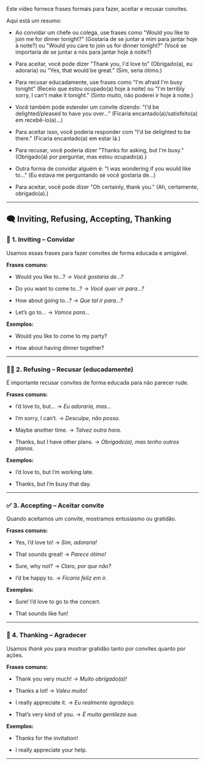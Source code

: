 
Este vídeo fornece frases formais para fazer, aceitar e recusar convites.

Aqui está um resumo:

- Ao convidar um chefe ou colega, use frases como "Would you like to join me for dinner tonight?" (Gostaria de se juntar a mim para jantar hoje à noite?) ou "Would you care to join us for dinner tonight?" (Você se importaria de se juntar a nós para jantar hoje à noite?)
    
- Para aceitar, você pode dizer "Thank you, I'd love to" (Obrigado(a), eu adoraria) ou "Yes, that would be great." (Sim, seria ótimo.)
    
- Para recusar educadamente, use frases como "I'm afraid I'm busy tonight" (Receio que estou ocupado(a) hoje à noite) ou "I'm terribly sorry, I can't make it tonight." (Sinto muito, não poderei ir hoje à noite.)
    
- Você também pode estender um convite dizendo: "I'd be delighted/pleased to have you over..." (Ficaria encantado(a)/satisfeito(a) em recebê-lo(a)...)
    
- Para aceitar isso, você poderia responder com "I'd be delighted to be there." (Ficaria encantado(a) em estar lá.)
    
- Para recusar, você poderia dizer "Thanks for asking, but I'm busy." (Obrigado(a) por perguntar, mas estou ocupado(a).)
    
- Outra forma de convidar alguém é: "I was wondering if you would like to..." (Eu estava me perguntando se você gostaria de...)
    
- Para aceitar, você pode dizer "Oh certainly, thank you." (Ah, certamente, obrigado(a).)

---

## 🗨️ **Inviting, Refusing, Accepting, Thanking**

### 🎉 1. **Inviting – Convidar**

Usamos essas frases para fazer convites de forma educada e amigável.

**Frases comuns:**

- Would you like to…? → _Você gostaria de…?_
    
- Do you want to come to…? → _Você quer vir para…?_
    
- How about going to…? → _Que tal ir para…?_
    
- Let’s go to… → _Vamos para…_
    

**Exemplos:**

- Would you like to come to my party?
    
- How about having dinner together?
    

---

### 🙅‍♂️ 2. **Refusing – Recusar (educadamente)**

É importante recusar convites de forma educada para não parecer rude.

**Frases comuns:**

- I’d love to, but… → _Eu adoraria, mas…_
    
- I’m sorry, I can’t. → _Desculpe, não posso._
    
- Maybe another time. → _Talvez outra hora._
    
- Thanks, but I have other plans. → _Obrigado(a), mas tenho outros planos._
    

**Exemplos:**

- I’d love to, but I’m working late.
    
- Thanks, but I’m busy that day.
    

---

### ✅ 3. **Accepting – Aceitar convite**

Quando aceitamos um convite, mostramos entusiasmo ou gratidão.

**Frases comuns:**

- Yes, I’d love to! → _Sim, adoraria!_
    
- That sounds great! → _Parece ótimo!_
    
- Sure, why not? → _Claro, por que não?_
    
- I’d be happy to. → _Ficaria feliz em ir._
    

**Exemplos:**

- Sure! I’d love to go to the concert.
    
- That sounds like fun!
    

---

### 🙏 4. **Thanking – Agradecer**

Usamos _thank you_ para mostrar gratidão tanto por convites quanto por ações.

**Frases comuns:**

- Thank you very much! → _Muito obrigado(a)!_
    
- Thanks a lot! → _Valeu muito!_
    
- I really appreciate it. → _Eu realmente agradeço._
    
- That’s very kind of you. → _É muita gentileza sua._
    

**Exemplos:**

- Thanks for the invitation!
    
- I really appreciate your help.
    

---

